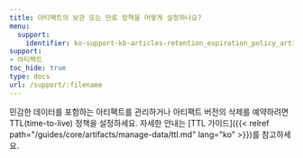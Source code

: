```yaml
---
title: 아티팩트의 보관 또는 만료 정책을 어떻게 설정하나요?
menu:
  support:
    identifier: ko-support-kb-articles-retention_expiration_policy_artifact
support:
- 아티팩트
toc_hide: true
type: docs
url: /support/:filename
---
```


민감한 데이터를 포함하는 아티팩트를 관리하거나 아티팩트 버전의 삭제를 예약하려면 TTL(time-to-live) 정책을 설정하세요. 자세한 안내는 [TTL 가이드]({{< relref path="/guides/core/artifacts/manage-data/ttl.md" lang="ko" >}})를 참고하세요.